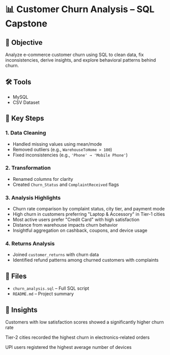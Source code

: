 # 📊 Customer Churn Analysis – SQL Capstone

## 🚀 Objective
Analyze e-commerce customer churn using SQL to clean data, fix inconsistencies, derive insights, and explore behavioral patterns behind churn.

## 🛠 Tools
- MySQL
- CSV Dataset

## 📌 Key Steps

### 1. Data Cleaning
- Handled missing values using mean/mode
- Removed outliers (e.g., `WarehouseToHome > 100`)
- Fixed inconsistencies (e.g., `'Phone' → 'Mobile Phone'`)

### 2. Transformation
- Renamed columns for clarity
- Created `Churn_Status` and `ComplaintReceived` flags

### 3. Analysis Highlights
- Churn rate comparison by complaint status, city tier, and payment mode
- High churn in customers preferring "Laptop & Accessory" in Tier-1 cities
- Most active users prefer "Credit Card" with high satisfaction
- Distance from warehouse impacts churn behavior
- Insightful aggregation on cashback, coupons, and device usage

### 4. Returns Analysis
- Joined `customer_returns` with churn data
- Identified refund patterns among churned customers with complaints

## 📁 Files
- `churn_analysis.sql` – Full SQL script
- `README.md` – Project summary

## 📌 Insights
Customers with low satisfaction scores showed a significantly higher churn rate

Tier-2 cities recorded the highest churn in electronics-related orders

UPI users registered the highest average number of devices

